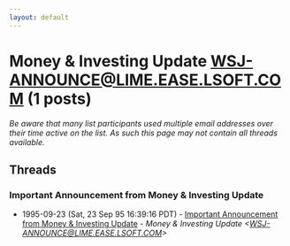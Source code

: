 ```yaml
---
layout: default
---
```


# Money & Investing Update <WSJ-ANNOUNCE@LIME.EASE.LSOFT.COM> (1 posts)

_Be aware that many list participants used multiple email addresses over their time active on the list. As such this page may not contain all threads available._

## Threads

### Important Announcement from Money & Investing Update
+ 1995-09-23 (Sat, 23 Sep 95 16:39:16 PDT) - [Important Announcement from Money & Investing Update](/archive/1995/09/272b12e6029fc9394a89a0b609cbedf4d7927a415632c731dd63f929e7491b96) - _Money & Investing Update \<WSJ-ANNOUNCE@LIME.EASE.LSOFT.COM\>_

